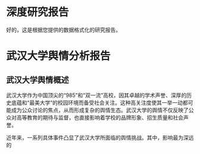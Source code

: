 # 深度研究报告

好的，这是根据您提供的数据格式化的研究报告。

# 武汉大学舆情分析报告

## 武汉大学舆情概述

武汉大学作为中国顶尖的“985”和“双一流”高校，因其卓越的学术声誉、深厚的历史底蕴和“最美大学”的校园环境而备受社会关注。这种高关注度使其一举一动都可能成为公众讨论的焦点，从而形成复杂的舆情生态。武汉大学的舆情不仅反映了公众对高等教育的期待与监督，也直接影响着学校的品牌形象、招生质量和社会声誉。

近年来，一系列具体事件凸显了武汉大学所面临的舆情挑战。其中，影响最为深远的